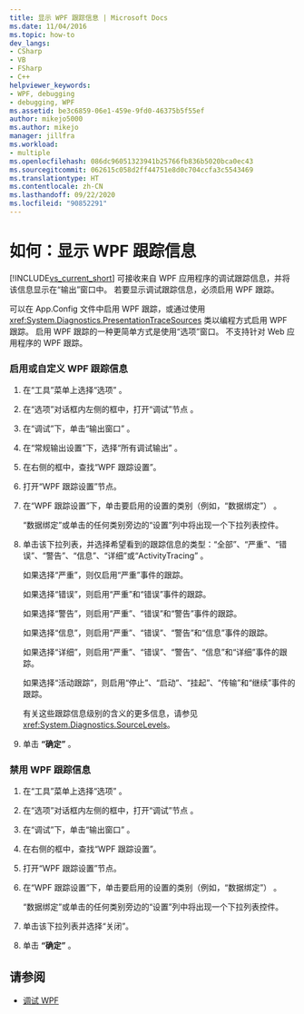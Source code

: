 ```yaml
---
title: 显示 WPF 跟踪信息 | Microsoft Docs
ms.date: 11/04/2016
ms.topic: how-to
dev_langs:
- CSharp
- VB
- FSharp
- C++
helpviewer_keywords:
- WPF, debugging
- debugging, WPF
ms.assetid: be3c6859-06e1-459e-9fd0-46375b5f55ef
author: mikejo5000
ms.author: mikejo
manager: jillfra
ms.workload:
- multiple
ms.openlocfilehash: 086dc96051323941b25766fb836b5020bca0ec43
ms.sourcegitcommit: 062615c058d2ff44751e8d0c704ccfa3c5543469
ms.translationtype: HT
ms.contentlocale: zh-CN
ms.lasthandoff: 09/22/2020
ms.locfileid: "90852291"
---
```

# <a name="how-to-display-wpf-trace-information"></a>如何：显示 WPF 跟踪信息
[!INCLUDE[vs_current_short](../code-quality/includes/vs_current_short_md.md)] 可接收来自 WPF 应用程序的调试跟踪信息，并将该信息显示在“输出”窗口中。 若要显示调试跟踪信息，必须启用 WPF 跟踪。

 可以在 App.Config 文件中启用 WPF 跟踪，或通过使用 <xref:System.Diagnostics.PresentationTraceSources> 类以编程方式启用 WPF 跟踪。 启用 WPF 跟踪的一种更简单方式是使用“选项”窗口。 不支持针对 Web 应用程序的 WPF 跟踪。

### <a name="to-enable-or-customize-wpf-trace-information"></a>启用或自定义 WPF 跟踪信息

1. 在“工具”菜单上选择“选项” 。

2. 在“选项”对话框内左侧的框中，打开“调试”节点 。

3. 在“调试”下，单击“输出窗口” 。

4. 在“常规输出设置”下，选择“所有调试输出” 。

5. 在右侧的框中，查找“WPF 跟踪设置”。

6. 打开“WPF 跟踪设置”节点。

7. 在“WPF 跟踪设置”下，单击要启用的设置的类别（例如，“数据绑定”） 。

     “数据绑定”或单击的任何类别旁边的“设置”列中将出现一个下拉列表控件。

8. 单击该下拉列表，并选择希望看到的跟踪信息的类型：“全部”、“严重”、“错误”、“警告”、“信息”、“详细”或“ActivityTracing”      。

     如果选择“严重”，则仅启用“严重”事件的跟踪。

     如果选择“错误”，则启用“严重”和“错误”事件的跟踪。

     如果选择“警告”，则启用“严重”、“错误”和“警告”事件的跟踪。

     如果选择“信息”，则启用“严重”、“错误”、“警告”和“信息”事件的跟踪。

     如果选择“详细”，则启用“严重”、“错误”、“警告”、“信息”和“详细”事件的跟踪。

     如果选择“活动跟踪”，则启用“停止”、“启动”、“挂起”、“传输”和“继续”事件的跟踪。

     有关这些跟踪信息级别的含义的更多信息，请参见 <xref:System.Diagnostics.SourceLevels>。

9. 单击 **“确定”** 。

### <a name="to-disable-wpf-trace-information"></a>禁用 WPF 跟踪信息

1. 在“工具”菜单上选择“选项” 。

2. 在“选项”对话框内左侧的框中，打开“调试”节点 。

3. 在“调试”下，单击“输出窗口” 。

4. 在右侧的框中，查找“WPF 跟踪设置”。

5. 打开“WPF 跟踪设置”节点。

6. 在“WPF 跟踪设置”下，单击要启用的设置的类别（例如，“数据绑定”） 。

     “数据绑定”或单击的任何类别旁边的“设置”列中将出现一个下拉列表控件。

7. 单击该下拉列表并选择“关闭”。

8. 单击 **“确定”** 。

## <a name="see-also"></a>请参阅
- [调试 WPF](../debugger/debugging-wpf.md)